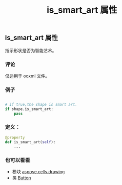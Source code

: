 ﻿---
title: is_smart_art 属性
second_title: Aspose.Cells for Python via .NET API 参考文献
description:
type: docs
weight: 630
url: /zh/python-net/aspose.cells.drawing/button/is_smart_art/
is_root: false
---
## is_smart_art 属性

指示形状是否为智能艺术。

### 评论

仅适用于 ooxml 文件。

### 例子

```python

# if true,the shape is smart art.
if shape.is_smart_art:
    pass

```
### 定义：
```python
@property
def is_smart_art(self):
    ...
```

### 也可以看看
* 模块 [aspose.cells.drawing](../../)
* 类 [Button](/cells/zh/python-net/aspose.cells.drawing/button)
